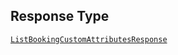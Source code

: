 ## Response Type

[`ListBookingCustomAttributesResponse`](../../doc/models/list-booking-custom-attributes-response.md)
